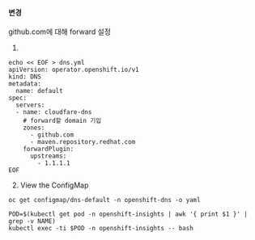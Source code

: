 #### 변경  

github.com에 대해 forward 설정

1. 
```  
echo << EOF > dns.yml
apiVersion: operator.openshift.io/v1
kind: DNS
metadata:
  name: default
spec:
  servers:
  - name: cloudfare-dns
    # forward할 domain 기입
    zones:
      - github.com
      - maven.repository.redhat.com
    forwardPlugin:
      upstreams:
        - 1.1.1.1
EOF
```    
2. View the ConfigMap
```  
oc get configmap/dns-default -n openshift-dns -o yaml
```  


```  
POD=$(kubectl get pod -n openshift-insights | awk '{ print $1 }' | grep -v NAME)
kubectl exec -ti $POD -n openshift-insights -- bash
```  